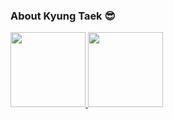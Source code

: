 ### About Kyung Taek :sunglasses:

<p>
  <a href="https://www.credly.com/badges/9ca3283a-7c0b-4df9-80ba-205e51b65858/public_url" >
    <img height="120em" src="https://user-images.githubusercontent.com/20392698/211188364-1579467b-2d58-486a-9f7a-0cc24ed474aa.png">
  </a>
  <a href="https://www.credly.com/badges/d4df9c1b-a0ab-4b15-9fef-a6f84f31cc74/public_url" >
    <img height="120em" src="https://images.credly.com/size/110x110/images/37ba451a-4739-41b8-b90c-32ef9054a418/image.png">
  </a>
</p>
